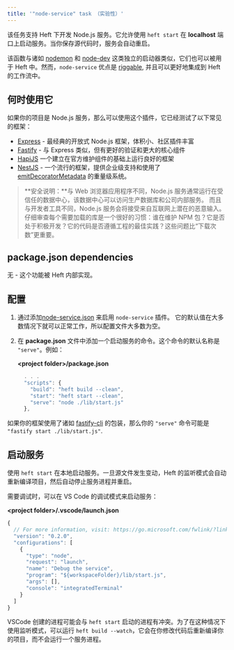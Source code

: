 ```yaml
---
title: '"node-service" task （实验性）'
---
```


该任务支持 Heft 下开发 Node.js 服务。它允许使用 `heft start` 在 **localhost** 端口上启动服务。当你保存源代码时，服务会自动重启。

该函数与诸如 [nodemon](https://nodemon.io/) 和 [node-dev](https://www.npmjs.com/package/node-dev) 这类独立的启动器类似，它们也可以被用于 Heft 中。然而，`node-service` 优点是 [riggable](../intro/rig_packages.md), 并且可以更好地集成到 Heft 的工作流中。

## 何时使用它

如果你的项目是 Node.js 服务，那么可以使用这个插件，它已经测试了以下常见的框架：

- [Express](http://expressjs.com/) - 最经典的开放式 Node.js 框架，体积小、社区插件丰富
- [Fastify](https://www.fastify.io/) - 与 Express 类似，但有更好的验证和更大的核心组件
- [HapiJS](https://hapi.dev/) 一个建立在官方维护组件的基础上运行良好的框架
- [NestJS](https://nestjs.com/) - 一个流行的框架，提供企业级支持和使用了 [emitDecoratorMetadata](https://www.typescriptlang.org/tsconfig#emitDecoratorMetadata) 的重量级系统。

> **安全说明：**与 Web 浏览器应用程序不同，Node.js 服务通常运行在受信任的数据中心，该数据中心可以访问生产数据库和公司内部服务。
> 而且与开发者工具不同，Node.js 服务会将接受来自互联网上潜在的恶意输入。仔细审查每个需要加载的库是一个很好的习惯：谁在维护 NPM
> 包？它是否处于积极开发？它的代码是否遵循工程的最佳实践？这些问题比“下载次数”更重要。

## package.json dependencies

无 - 这个功能被 Heft 内部实现。

## 配置

1. 通过添加[node-service.json](../configs/node-service_json.md) 来启用 `node-service` 插件。
   它的默认值在大多数情况下就可以正常工作，所以配置文件大多数为空。

2. 在 **package.json** 文件中添加一个启动服务的命令。这个命令的默认名称是 `"serve"`。例如：

   **&lt;project folder&gt;/package.json**

   ```js
     . . .
     "scripts": {
       "build": "heft build --clean",
       "start": "heft start --clean",
       "serve": "node ./lib/start.js"
     },
   ```

如果你的框架使用了诸如 [fastify-cli](https://github.com/fastify/fastify-cli) 的包装，那么你的 `"serve"` 命令可能是 `"fastify start ./lib/start.js"`.

## 启动服务

使用 `heft start` 在本地启动服务。一旦源文件发生变动，Heft 的监听模式会自动重新编译项目，然后自动停止服务进程并重启。

需要调试时，可以在 VS Code 的调试模式来启动服务：

**&lt;project folder&gt;/.vscode/launch.json**

```js
{
  // For more information, visit: https://go.microsoft.com/fwlink/?linkid=830387
  "version": "0.2.0",
  "configurations": [
    {
      "type": "node",
      "request": "launch",
      "name": "Debug the service",
      "program": "${workspaceFolder}/lib/start.js",
      "args": [],
      "console": "integratedTerminal"
    }
  ]
}
```

VSCode 创建的进程可能会与 `heft start` 启动的进程有冲突。为了在这种情况下使用监听模式，可以运行 `heft build --watch`，它会在你修改代码后重新编译你的项目，而不会运行一个服务进程。
